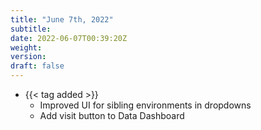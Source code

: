 ```yaml
---
title: "June 7th, 2022"
subtitle:
date: 2022-06-07T00:39:20Z
weight:
version:
draft: false
---
```


<!-- Available tags are: added, changed, deprecated, removed, fixed, performance, security -->
- {{< tag added >}}
    - Improved UI for sibling environments in dropdowns
    - Add visit button to Data Dashboard
